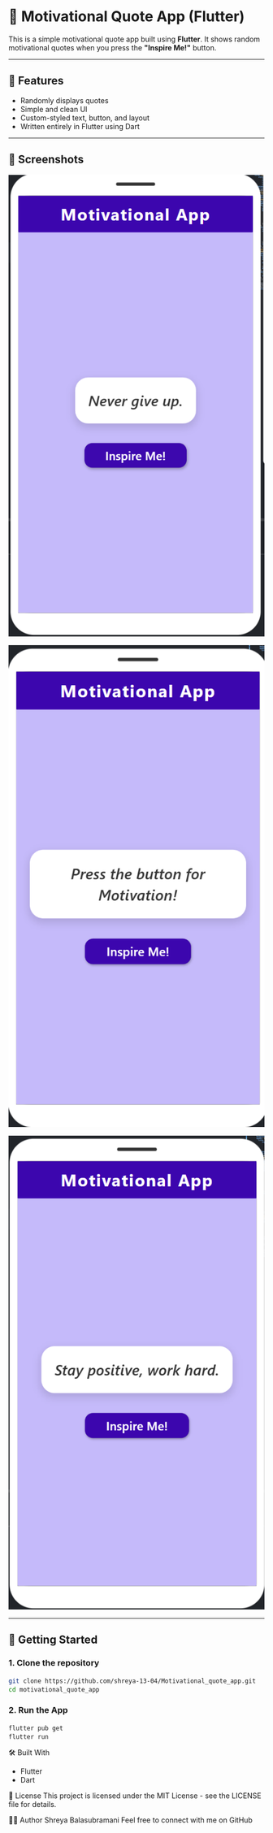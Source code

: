 # 🌟 Motivational Quote App (Flutter)

This is a simple motivational quote app built using **Flutter**. It shows random motivational quotes when you press the **"Inspire Me!"** button.

---

## 📱 Features

- Randomly displays quotes
- Simple and clean UI
- Custom-styled text, button, and layout
- Written entirely in Flutter using Dart

---

## 📸 Screenshots

![Sample Image 1](img1.png)

![Sample Image 2](img2.png)

![Sample Image 3](img3.png)

---

## 🚀 Getting Started

### 1. Clone the repository

```bash
git clone https://github.com/shreya-13-04/Motivational_quote_app.git
cd motivational_quote_app
```
### 2. Run the App

```bash
flutter pub get
flutter run
```

🛠️ Built With

- Flutter
- Dart

📃 License
This project is licensed under the MIT License - see the LICENSE file for details.

🙋‍♀️ Author
Shreya Balasubramani
Feel free to connect with me on GitHub